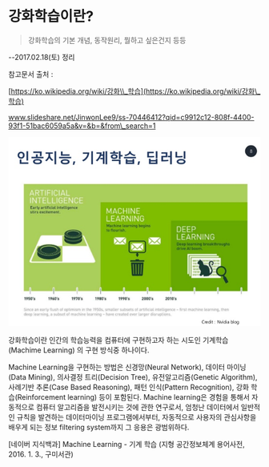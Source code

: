 # 강화학습이란?

> 강화학습의 기본 개념, 동작원리, 뭘하고 싶은건지 등등

--2017.02.18\(토\) 정리

참고문서 출처 :

[https://ko.wikipedia.org/wiki/강화\\_학습](https://ko.wikipedia.org/wiki/강화\_학습)

www.slideshare.net/JinwonLee9/ss-70446412?qid=c9912c12-808f-4400-93f1-51bac6059a5a&v=&b=&from\_search=1

![](/assets/import.png)



강화학습이란 인간의 학습능력을 컴퓨터에 구현하고자 하는 시도인 기계학습\(Machime Learning\) 의 구현 방식중 하나이다.

Machine Learning을 구현하는 방법은 신경망\(Neural Network\), 데이터 마이닝\(Data Mining\), 의사결정 트리\(Decision Tree\), 유전알고리즘\(Genetic Algorithm\), 사례기반 추론\(Case Based Reasoning\), 패턴 인식\(Pattern Recognition\), 강화 학습\(Reinforcement learning\) 등이 포함된다. Machine learning은 경험을 통해서 자동적으로 컴퓨터 알고리즘을 발전시키는 것에 관한 연구로서, 엄청난 데이터에서 일반적인 규칙을 발견하는 데이터마이닝 프로그램에서부터, 자동적으로 사용자의 관심사항을 배우게 되는 정보 filtering system까지 그 응용은 광범위하다.

\[네이버 지식백과\] Machine Learning - 기계 학습 \(지형 공간정보체계 용어사전, 2016. 1. 3., 구미서관\)

